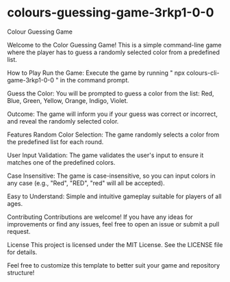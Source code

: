 # colours-guessing-game-3rkp1-0-0

Colour Guessing Game

Welcome to the Color Guessing Game! This is a simple command-line game where the player has to guess a randomly selected color from a predefined list.

How to Play
Run the Game: Execute the game by running " npx colours-cli-game-3rkp1-0-0 " in the command prompt.

Guess the Color: You will be prompted to guess a color from the list: Red, Blue, Green, Yellow, Orange, Indigo, Violet.

Outcome: The game will inform you if your guess was correct or incorrect, and reveal the randomly selected color.

Features
Random Color Selection: The game randomly selects a color from the predefined list for each round.

User Input Validation: The game validates the user's input to ensure it matches one of the predefined colors.

Case Insensitive: The game is case-insensitive, so you can input colors in any case (e.g., "Red", "RED", "red" will all be accepted).

Easy to Understand: Simple and intuitive gameplay suitable for players of all ages.

Contributing
Contributions are welcome! If you have any ideas for improvements or find any issues, feel free to open an issue or submit a pull request.

License
This project is licensed under the MIT License. See the LICENSE file for details.

Feel free to customize this template to better suit your game and repository structure!
